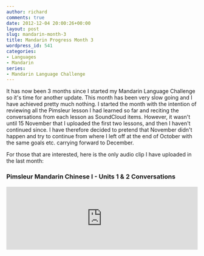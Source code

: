 ```yaml
---
author: richard
comments: true
date: 2012-12-04 20:00:26+00:00
layout: post
slug: mandarin-month-3
title: Mandarin Progress Month 3
wordpress_id: 541
categories:
- Languages
- Mandarin
series:
- Mandarin Language Challenge
---
```


It has now been 3 months since I started my Mandarin Language Challenge so it's time for another update. This month has been very slow going and I have achieved pretty much nothing. I started the month with the intention of reviewing all the Pimsleur lesson I had learned so far and reciting the conversations from each lesson as SoundCloud items. However, it wasn't until 15 November that I uploaded the first two lessons, and then I haven't continued since. I have therefore decided to pretend that November didn't happen and try to continue from where I left off at the end of October with the same goals etc. carrying forward to December.

For those that are interested, here is the only audio clip I have uploaded in the last month:


### Pimsleur Mandarin Chinese I - Units 1 & 2 Conversations

<iframe width="100%" height="166" scrolling="no" frameborder="no" src="https://w.soundcloud.com/player/?url=https%3A//api.soundcloud.com/tracks/67516736&amp;color=0066cc&amp;auto_play=false&amp;hide_related=false&amp;show_artwork=true"></iframe>
